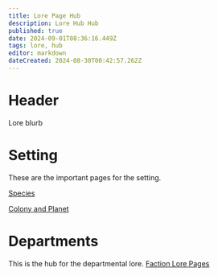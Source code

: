 ```yaml
---
title: Lore Page Hub
description: Lore Hub Hub
published: true
date: 2024-09-01T08:36:16.449Z
tags: lore, hub
editor: markdown
dateCreated: 2024-08-30T00:42:57.262Z
---
```


# Header
Lore blurb

# Setting
These are the important pages for the setting.

[Species](/Lore/Species)

[Colony and Planet](/Lore/Colony)

# Departments
This is the hub for the departmental lore.
[Faction Lore Pages](/Lore/Factions)